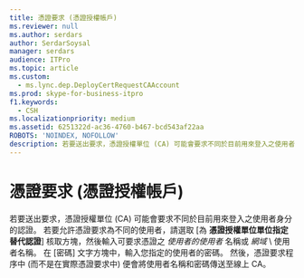 ```yaml
---
title: 憑證要求 (憑證授權帳戶)
ms.reviewer: null
ms.author: serdars
author: SerdarSoysal
manager: serdars
audience: ITPro
ms.topic: article
ms.custom:
  - ms.lync.dep.DeployCertRequestCAAccount
ms.prod: skype-for-business-itpro
f1.keywords:
  - CSH
ms.localizationpriority: medium
ms.assetid: 6251322d-ac36-4760-b467-bcd543af22aa
ROBOTS: 'NOINDEX, NOFOLLOW'
description: 若要送出要求，憑證授權單位 (CA) 可能會要求不同於目前用來登入之使用者身分的認證。
---
```


# <a name="certificate-request-certificate-authority-account"></a>憑證要求 (憑證授權帳戶)
 
若要送出要求，憑證授權單位 (CA) 可能會要求不同於目前用來登入之使用者身分的認證。 若要允許憑證要求為不同的使用者，請選取 [為 **憑證授權單位單位指定替代認證**] 核取方塊，然後輸入可要求憑證之 _使用者的使用者_ 名稱或 _網域_ \  使用者名稱。 在 [密碼] 文字方塊中，輸入您指定的使用者的密碼。 然後，憑證要求程序中 (而不是在實際憑證要求中) 便會將使用者名稱和密碼傳送至線上 CA。
  

